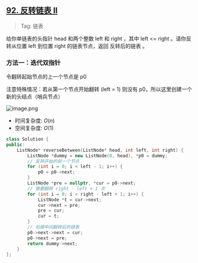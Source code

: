 ## [92. 反转链表 II](https://leetcode.cn/problems/reverse-linked-list-ii/description/)

> Tag: 链表

给你单链表的头指针 head 和两个整数 left 和 right ，其中 left <= right 。请你反转从位置 left 到位置 right 的链表节点，返回 反转后的链表 。

### 方法一：迭代双指针

令翻转起始节点的上一个节点是 p0

注意特殊情况：若从第一个节点开始翻转 (left = 1) 则没有 p0，所以这里创建一个新的头结点（哨兵节点）

![image.png](https://imgs.alfly.cn/f8c245bbd8ef28a5.png)

* 时间复杂度: ${O(n)}$
* 空间复杂度: ${O(1)}$
```cpp
class Solution {
public:
    ListNode* reverseBetween(ListNode* head, int left, int right) {
        ListNode *dummy = new ListNode(0, head), *p0 = dummy;
        // 反转开始的前一个节点
        for (int i = 0; i < left - 1; i++) {
            p0 = p0->next;
        }
        ListNode *pre = nullptr, *cur = p0->next;
        // 需要翻转 right - left + 1 次
        for (int i = 0; i < right - left + 1; i++) {
            ListNode *t = cur->next;
            cur->next = pre;
            pre = cur;
            cur = t;
        }
        // 衔接中间翻转后的链表
        p0->next->next = cur;
        p0->next = pre;
        return dummy->next;
    }
};
```